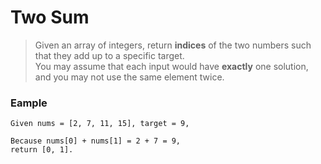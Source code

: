 # Two Sum

> Given an array of integers, return **indices** of the two numbers such that they add up to a specific target.  
> You may assume that each input would have **exactly** one solution, and you may not use the same element twice.

### Eample
```
Given nums = [2, 7, 11, 15], target = 9,

Because nums[0] + nums[1] = 2 + 7 = 9,
return [0, 1].
```